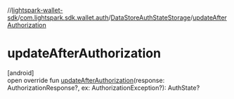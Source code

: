 //[lightspark-wallet-sdk](../../../index.md)/[com.lightspark.sdk.wallet.auth](../index.md)/[DataStoreAuthStateStorage](index.md)/[updateAfterAuthorization](update-after-authorization.md)

# updateAfterAuthorization

[android]\
open override fun [updateAfterAuthorization](update-after-authorization.md)(response: AuthorizationResponse?, ex: AuthorizationException?): AuthState?
